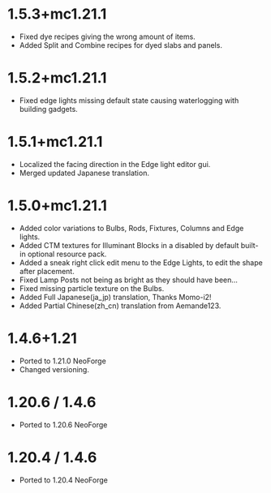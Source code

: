 # 1.5.3+mc1.21.1
* Fixed dye recipes giving the wrong amount of items.
* Added Split and Combine recipes for dyed slabs and panels.

# 1.5.2+mc1.21.1
* Fixed edge lights missing default state causing waterlogging with building gadgets.

# 1.5.1+mc1.21.1
* Localized the facing direction in the Edge light editor gui.
* Merged updated Japanese translation.

# 1.5.0+mc1.21.1
* Added color variations to Bulbs, Rods, Fixtures, Columns and Edge lights.
* Added CTM textures for Illuminant Blocks in a disabled by default built-in optional resource pack.
* Added a sneak right click edit menu to the Edge Lights, to edit the shape after placement.
* Fixed Lamp Posts not being as bright as they should have been...
* Fixed missing particle texture on the Bulbs.
* Added Full Japanese(ja_jp) translation, Thanks Momo-i2!
* Added Partial Chinese(zh_cn) translation from Aemande123.

# 1.4.6+1.21
* Ported to 1.21.0 NeoForge
* Changed versioning.

# 1.20.6 / 1.4.6
* Ported to 1.20.6 NeoForge

# 1.20.4 / 1.4.6
* Ported to 1.20.4 NeoForge